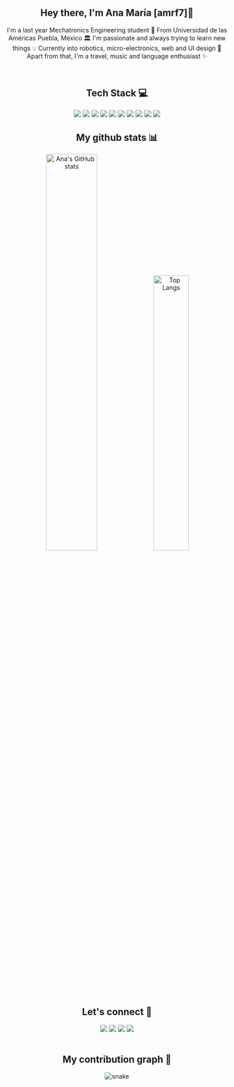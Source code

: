 <h2 align="center"> Hey there, I'm Ana María [amrf7]🌟</h2>
<p align="center">I'm a last year Mechatronics Engineering student 🦾 From Universidad de las Américas Puebla, México 🏛 I'm passionate and always trying to learn new things 💡 Currently into robotics, micro-electronics, web and UI design 🤖 Apart from that, I'm a travel, music and language enthusiast ✨</p>
<br />
<h2 align="center"> Tech Stack 💻 </h2>
<p align="center">
 <img src="https://img.shields.io/badge/C-00599C?style=flat-square&logo=c&logoColor=white"/>
<img src="https://img.shields.io/badge/-java-E34A86?style=flat-square&logo=java"/>
<img src="https://img.shields.io/badge/-C++-00599C?style=flat-square&logo=c"/>
<img src="https://img.shields.io/badge/-HTML5-E34F26?style=flat-square&logo=html5&logoColor=white"/>
<img src="https://img.shields.io/badge/-CSS3-1572B6?style=flat-square&logo=css3"/>
<img src="https://img.shields.io/badge/-Bootstrap-563D7C?style=flat-square&logo=bootstrap"/>
<img src="https://img.shields.io/badge/Python-black?style=flat-square&logo=python"/>
<img src="https://img.shields.io/badge/-JavaScript-black?style=flat-square&logo=javascript"/>
<img src="https://img.shields.io/badge/-Git-black?style=flat-square&logo=git"/>
<img src="https://img.shields.io/badge/-GitHub-black?style=flat-square&logo=github"/>
</p>

<h2 align="center"> My github stats 📊 </h2>

<p align="center">
<img width=48% alt="Ana's GitHub stats" src="https://github-readme-stats.vercel.app/api?username=amrf7&show_icons=true&theme=material-palenight" /> <img alt="Top Langs" width=40% src="https://github-readme-stats.vercel.app/api/top-langs/?username=amrf7&layout=compact&theme=material-palenight" />

</p>

<br />
<h2 align="center"> Let's connect 👋 </h2>
<div align="center">
<img src="https://img.shields.io/badge/Linkedin-0e76a8?style=flat-square&logo=Linkedin&logoColor=white"/>
<img src="https://img.shields.io/badge/Spotify-1DB954?style=flat-square&logo=Spotify&logoColor=white"/>
<img src="https://img.shields.io/badge/Instagram-E1306C?style=flat-square&logo=Instagram&logoColor=white"/>
<img src="https://img.shields.io/badge/Mail-DB4437?style=flat-square&logo=gmail&logoColor=white&link=e-mailto:ana.ruizfz@udlap.mx"/>                   
</div>

<br />

<h2 align="center"> My contribution graph 🐍 </h2>

<p align="center">
  <img src="https://github.com/amrf7/amrf7/raw/output/github-contribution-grid-snake.svg" alt="snake"></center>
</p>